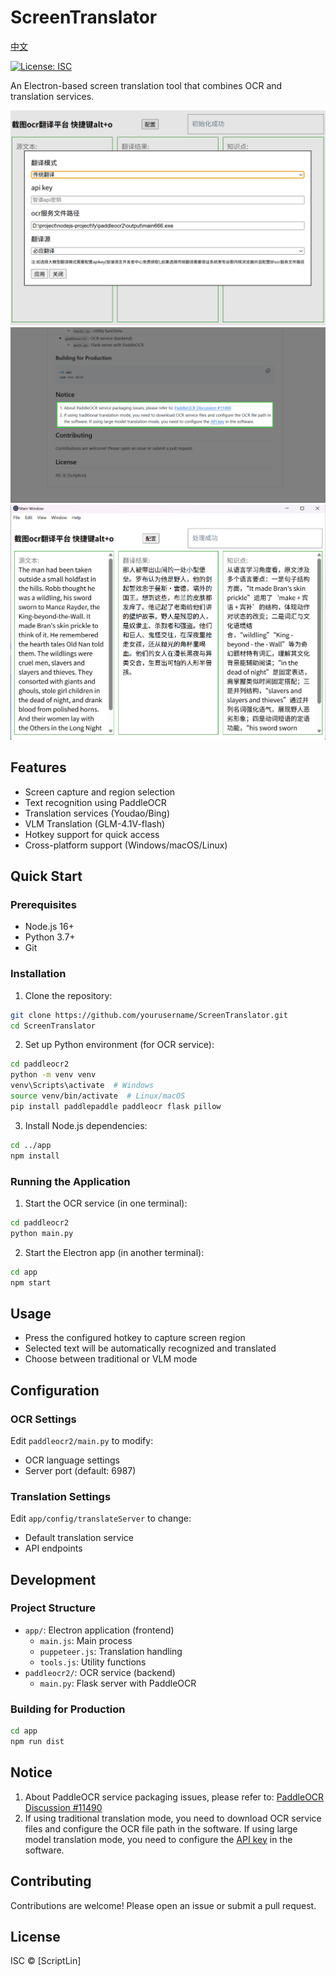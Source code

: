 # ScreenTranslator

[中文](https://github.com/scriptLin-bjtu/ScreenTranslator/blob/master/CNREADME.md)

[![License: ISC](https://img.shields.io/badge/License-ISC-blue.svg)](https://opensource.org/licenses/ISC)

An Electron-based screen translation tool that combines OCR and translation services.

![show1](https://github.com/scriptLin-bjtu/ScreenTranslator/blob/master/screen01.png)
![show2](https://github.com/scriptLin-bjtu/ScreenTranslator/blob/master/screen02.png)
![show3](https://github.com/scriptLin-bjtu/ScreenTranslator/blob/master/screen03.png)

## Features

- Screen capture and region selection
- Text recognition using PaddleOCR
- Translation services (Youdao/Bing)
- VLM Translation (GLM-4.1V-flash)
- Hotkey support for quick access
- Cross-platform support (Windows/macOS/Linux)

## Quick Start

### Prerequisites

- Node.js 16+
- Python 3.7+
- Git

### Installation

1. Clone the repository:
```bash
git clone https://github.com/yourusername/ScreenTranslator.git
cd ScreenTranslator
```

2. Set up Python environment (for OCR service):
```bash
cd paddleocr2
python -m venv venv
venv\Scripts\activate  # Windows
source venv/bin/activate  # Linux/macOS
pip install paddlepaddle paddleocr flask pillow
```

3. Install Node.js dependencies:
```bash
cd ../app
npm install
```

### Running the Application

1. Start the OCR service (in one terminal):
```bash
cd paddleocr2
python main.py
```

2. Start the Electron app (in another terminal):
```bash
cd app
npm start
```

## Usage

- Press the configured hotkey to capture screen region
- Selected text will be automatically recognized and translated
- Choose between traditional or VLM mode

## Configuration

### OCR Settings

Edit `paddleocr2/main.py` to modify:
- OCR language settings
- Server port (default: 6987)

### Translation Settings

Edit `app/config/translateServer` to change:
- Default translation service
- API endpoints

## Development

### Project Structure

- `app/`: Electron application (frontend)
  - `main.js`: Main process
  - `puppeteer.js`: Translation handling
  - `tools.js`: Utility functions
- `paddleocr2/`: OCR service (backend)
  - `main.py`: Flask server with PaddleOCR

### Building for Production

```bash
cd app
npm run dist
```

## Notice

1. About PaddleOCR service packaging issues, please refer to: [PaddleOCR Discussion #11490](https://github.com/PaddlePaddle/PaddleOCR/discussions/11490)
2. If using traditional translation mode, you need to download OCR service files and configure the OCR file path in the software. If using large model translation mode, you need to configure the [API key](https://bigmodel.cn/console/overview) in the software.


## Contributing

Contributions are welcome! Please open an issue or submit a pull request.

## License

ISC © [ScriptLin]
